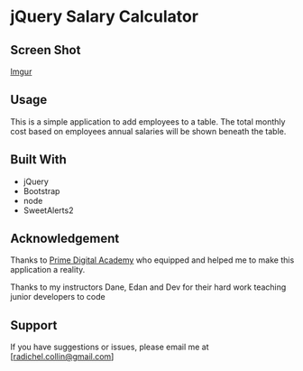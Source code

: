 # jQuery Salary Calculator


## Screen Shot

[Imgur](https://i.imgur.com/cvYdQ1D.png)

## Usage

This is a simple application to add employees to a table.
The total monthly cost based on employees annual salaries will be shown beneath the table.

## Built With


- jQuery
- Bootstrap
- node
- SweetAlerts2


## Acknowledgement

Thanks to [Prime Digital Academy](www.primeacademy.io) who equipped and helped me to make this application a reality.

Thanks to my instructors Dane, Edan and Dev for their hard work teaching junior developers to code 

## Support
If you have suggestions or issues, please email me at [radichel.collin@gmail.com]